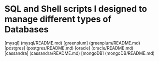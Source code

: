 # SQL and Shell scripts I designed to manage different types of Databases
[mysql] (mysql/README.md)
[greenplum] (greenplum/README.md)
[postgres] (postgres/README.md)
[oracle] (oracle/README.md)
[cassandra] (cassandra/README.md)
[mongoDB] (mongoDB/README.md)
